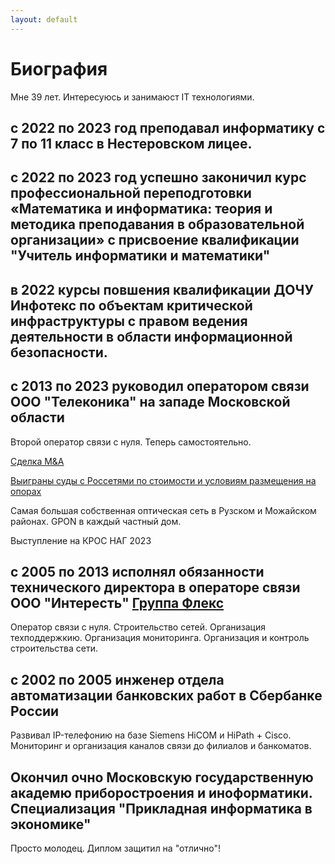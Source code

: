 ```yaml
---
layout: default
---
```


# Биография

Мне 39 лет. Интересуюсь и занимаюст IT технологиями.

## c 2022 по 2023 год преподавал информатику с 7 по 11 класс в Нестеровском лицее.

## с 2022 по 2023 год успешно законичил курс профессиональной переподготовки «Математика и информатика: теория и методика преподавания в образовательной организации» с присвоение квалификации "Учитель информатики и математики"

## в 2022 курсы повшения квалификации ДОЧУ Инфотекс по объектам критической инфраструктуры c правом ведения деятельности в области информационной безопасности.

## с 2013 по 2023 руководил оператором связи ООО "Телеконика" на западе Московской области
Второй оператор связи с нуля. Теперь самостоятельно. 

[Сделка M&A](https://www.cableman.ru/content/alma-tv-priobrel-neskolko-provaiderov-v-moskve-i-podmoskove)

[Выиграны суды с Россетями по стоимости и условиям размещения на опорах](https://www.rbc.ru/technology_and_media/16/01/2024/65a68b109a794742c9c8fef5?utm_source=application&utm_source=application)

Самая большая собственная оптическая сеть в Рузском и Можайском районах. GPON в каждый частный дом. 

Выступление на КРОС НАГ 2023 

## с 2005 по 2013 исполнял обязанности технического директора в операторе связи ООО "Интересть" [Группа Флекс](https://flex.ru)

Оператор связи с нуля. 
Строительство сетей. 
Организация техподдержкию. 
Организация мониторинга. 
Организация и контроль строительства сети.

## с 2002 по 2005 инженер отдела автоматизации банковских работ в Сбербанке России

Развивал IP-телефонию на базе Siemens HiCOM и HiPath + Cisco. Мониторинг и организация каналов связи до филиалов и банкоматов.

## Окончил очно Московскую государственную академю приборостроения и иноформатики. Специализация "Прикладная информатика в экономике"

Просто молодец. Диплом защитил на "отлично"!


